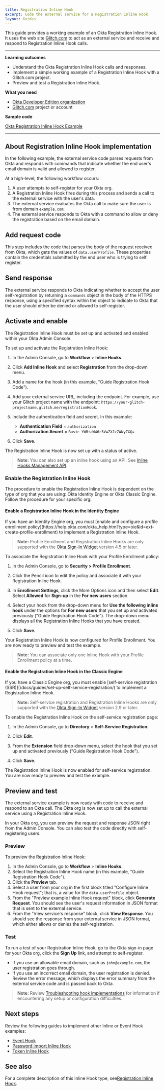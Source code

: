 ```yaml
---
title: Registration Inline Hook
excerpt: Code the external service for a Registration Inline Hook
layout: Guides
---
```


This guide provides a working example of an Okta Registration Inline Hook. It uses the web site [Glitch.com](https://glitch.com) to act as an external service and receive and respond to Registration Inline Hook calls.

---

**Learning outcomes**

* Understand the Okta Registration Inline Hook calls and responses.
* Implement a simple working example of a Registration Inline Hook with a Glitch.com project.
* Preview and test a Registration Inline Hook.

**What you need**

* [Okta Developer Edition organization](https://developer.okta.com/signup/)
* [Glitch.com](https://glitch.com) project or account

**Sample code**

[Okta Registration Inline Hook Example](https://glitch.com/~okta-inlinehook-registrationhook)

---

## About Registration Inline Hook implementation

In the following example, the external service code parses requests from Okta and responds with commands that indicate whether the end user's email domain is valid and allowed to register.

At a high-level, the following workflow occurs:

1. A user attempts to self-register for your Okta org.
1. A Registration Inline Hook fires during this process and sends a call to the external service with the user's data.
1. The external service evaluates the Okta call to make sure the user is from domain `example.com`.
1. The external service responds to Okta with a command to allow or deny the registration based on the email domain.

## Add request code

This step includes the code that parses the body of the request received from Okta, which gets the values of `data.userProfile`. These properties contain the credentials submitted by the end user who is trying to self register.

<StackSelector snippet="get-submitted-credentials"/>

## Send response

The external service responds to Okta indicating whether to accept the user self-registration by returning a `commands` object in the body of the HTTPS response, using a specified syntax within the object to indicate to Okta that the user should either be denied or allowed to self-register.

<StackSelector snippet="send-response" noSelector/>

## Activate and enable

The Registration Inline Hook must be set up and activated and enabled within your Okta Admin Console.

To set up and activate the Registration Inline Hook:

1. In the Admin Console, go to **Workflow** > **Inline Hooks**.
2. Click **Add Inline Hook** and select **Registration** from the drop-down menu.
3. Add a name for the hook (in this example, "Guide Registration Hook Code").
4. Add your external service URL, including the endpoint. For example, use your Glitch project name with the endpoint:  `https://your-glitch-projectname.glitch.me/registrationHook`.
5. Include the authentication field and secret. In this example:

    * **Authentication Field** = `authorization`
    * **Authorization Secret** = `Basic YWRtaW46c3VwZXJzZWNyZXQ=`
6. Click **Save**.

The Registration Inline Hook is now set up with a status of active.

> **Note:** You can also set up an inline hook using an API. See [Inline Hooks Management API](/docs/reference/api/inline-hooks/#create-inline-hook).

### Enable the Registration Inline Hook

The procedure to enable the Registration Inline Hook is dependent on the type of org that you are using: Okta Identity Engine or Okta Classic Engine. Follow the procedure for your specific org.

#### Enable a Registration Inline Hook in the Identity Engine

<ApiLifecycle access="ie" />
If you have an Identity Engine org, you must [enable and configure a profile enrollment policy](https://help.okta.com/okta_help.htm?type=oie&id=ext-create-profile-enrollment) to implement a Registration Inline Hook.

> **Note:** Profile Enrollment and Registration Inline Hooks are only supported with the [Okta Sign-In Widget](/code/javascript/okta_sign-in_widget/) version 4.5 or later.

To associate the Registration Inline Hook with your Profile Enrollment policy:

1. In the Admin Console, go to **Security > Profile Enrollment**.

1. Click the Pencil icon to edit the policy and associate it with your Registration Inline Hook.

1. In **Enrollment Settings**, click the More Options icon and then select **Edit**. Select **Allowed** for **Sign-up** in the **For new users** section.

1. Select your hook from the drop-down menu for **Use the following inline hook** under the options for **For new users** that you set up and activated previously ("Guide Registration Hook Code"). The drop-down menu displays all the Registration Inline Hooks that you have created.

1. Click **Save**.

Your Registration Inline Hook is now configured for Profile Enrollment. You are now ready to preview and test the example.

> **Note:** You can associate only one Inline Hook with your Profile Enrollment policy at a time.

#### Enable the Registration Inline Hook in the Classic Engine

<ApiLifecycle access="ea" />
If you have a Classic Engine org, you must enable [self-service registration (SSR)](/docs/guides/set-up-self-service-registration/) to implement a Registration Inline Hook.

> **Note:** Self-service registration and Registration Inline Hooks are only supported with the [Okta Sign-In Widget](/code/javascript/okta_sign-in_widget/) version 2.9 or later.

To enable the Registration Inline Hook on the self-service registration page:

1. In the Admin Console, go to **Directory** > **Self-Service Registration**.

1. Click **Edit**.

1. From the **Extension** field drop-down menu, select the hook that you set up and activated previously ("Guide Registration Hook Code").

1. Click **Save**.

The Registration Inline Hook is now enabled for self-service registration. You are now ready to preview and test the example.

## Preview and test

The external service example is now ready with code to receive and respond to an Okta call. The Okta org is now set up to call the external service using a Registration Inline Hook.

In your Okta org, you can preview the request and response JSON right from the Admin Console. You can also test the code directly with self-registering users.

### Preview

To preview the Registration Inline Hook:

1. In the Admin Console, go to **Workflow** > **Inline Hooks**.
2. Select the Registration Inline Hook name (in this example, "Guide Registration Hook Code").
3. Click the **Preview** tab.
4. Select a user from your org in the first block titled "Configure Inline Hook request"; that is, a value for the `data.userProfile` object.
5. From the "Preview example Inline Hook request" block, click **Generate Request**.
    You should see the user's request information in JSON format that is sent to the external service.
6. From the "View service's response" block, click **View Response**.
    You should see the response from your external service in JSON format, which either allows or denies the self-registration.

### Test

To run a test of your Registration Inline Hook, go to the Okta sign-in page for your Okta org, click the **Sign Up** link, and attempt to self-register.

* If you use an allowable email domain, such as `john@example.com`, the user registration goes through.
* If you use an incorrect email domain, the user registration is denied. Review the error message, which displays the error summary from the external service code and is passed back to Okta.

> **Note:** Review [Troubleshooting hook implementations](/docs/guides/common-hook-set-up-steps/nodejs/main/#troubleshoot-hook-implementations) for information if encountering any setup or configuration difficulties.

## Next steps

Review the following guides to implement other Inline or Event Hook examples:

* [Event Hook](/docs/guides/event-hook-implementation/)
* [Password Import Inline Hook](/docs/guides/password-import-inline-hook/)
* [Token Inline Hook](/docs/guides/token-inline-hook/)

## See also

For a complete description of this Inline Hook type, see[Registration Inline Hook](/docs/reference/registration-hook/).
